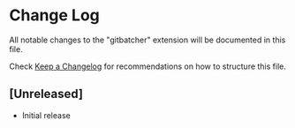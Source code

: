 # Change Log

All notable changes to the "gitbatcher" extension will be documented in this file.

Check [Keep a Changelog](http://keepachangelog.com/) for recommendations on how to structure this file.

## [Unreleased]

- Initial release